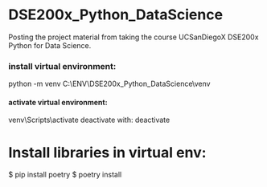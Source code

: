 # DSE200x_Python_DataScience
Posting the project material from taking the course UCSanDiegoX DSE200x Python for Data Science. 

### install virtual environment: 
python -m venv C:\ENV\DSE200x_Python_DataScience\venv

#### activate virtual environment: 
venv\Scripts\activate
deactivate with: 
deactivate

# Install libraries in virtual env: 
$ pip install poetry
$ poetry install 